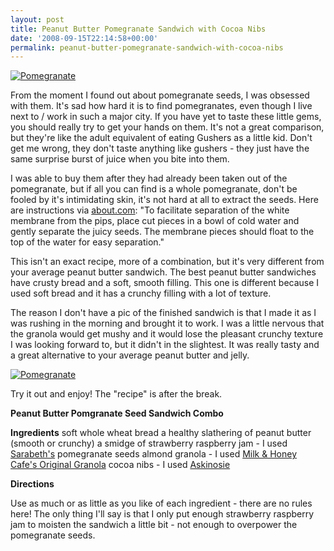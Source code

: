 ```yaml
---
layout: post
title: Peanut Butter Pomegranate Sandwich with Cocoa Nibs
date: '2008-09-15T22:14:58+00:00'
permalink: peanut-butter-pomegranate-sandwich-with-cocoa-nibs
---
```

<a href="http://www.flickr.com/photos/kstar810/2857416363/"><img src="http://farm4.static.flickr.com/3143/2857416363_28a34606bc.jpg?v=0" alt="Pomegranate" /></a>

From the moment I found out about pomegranate seeds, I was obsessed with them. It's sad how hard it is to find pomegranates, even though I live next to / work in such a major city. If you have yet to taste these little gems, you should really try to get your hands on them. It's not a great comparison, but they're like the adult equivalent of eating Gushers as a little kid. Don't get me wrong, they don't taste anything like gushers - they just have the same surprise burst of juice when you bite into them.

I was able to buy them after they had already been taken out of the pomegranate, but if all you can find is a whole pomegranate, don't be fooled by it's intimidating skin, it's not hard at all to extract the seeds. Here are instructions via <a href="http://homecooking.about.com/od/fruit/a/pomejuice.htm">about.com</a>: "To facilitate separation of the white membrane from the pips, place cut pieces in a bowl of cold water and gently separate the juicy seeds. The membrane pieces should float to the top of the water for easy separation."

This isn't an exact recipe, more of a combination, but it's very different from your average peanut butter sandwich. The best peanut butter sandwiches have crusty bread and a soft, smooth filling. This one is different because I used soft bread and it has a crunchy filling with a lot of texture. 

The reason I don't have a pic of the finished sandwich is that I made it as I was rushing in the morning and brought it to work. I was a little nervous that the granola would get mushy and it would lose the pleasant crunchy texture I was looking forward to, but it didn't in the slightest. It was really tasty and a great alternative to your average peanut butter and jelly.

<a href="http://www.flickr.com/photos/kstar810/2858246136/in/photostream/"><img src="http://farm4.static.flickr.com/3013/2858246136_1964b7c2c5.jpg?v=0" alt="Pomegranate" /></a>

Try it out and enjoy! The "recipe" is after the break.

<!--more-->

<strong>Peanut Butter Pomgranate Seed Sandwich Combo</strong>

<strong>Ingredients</strong>
soft whole wheat bread
a healthy slathering of peanut butter (smooth or crunchy)
a smidge of strawberry raspberry jam - I used <a href="http://www.sarabeth.com/prodinfo.asp?number=SR">Sarabeth's</a>
pomegranate seeds
almond granola - I used <a href="http://www.milkandhoneygranola.com/">Milk & Honey Cafe's Original Granola</a>
cocoa nibs - I used <a href="https://www.askinosie.com/c-2-cocoa-nibs.aspx">Askinosie</a>

<strong>Directions</strong>

Use as much or as little as you like of each ingredient - there are no rules here! The only thing I'll say is that I only put enough strawberry raspberry jam to moisten the sandwich a little bit - not enough to overpower the pomegranate seeds.
